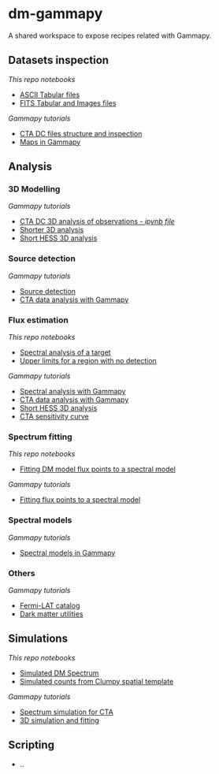 # dm-gammapy

A shared workspace to expose recipes related with Gammapy.

Datasets inspection
-------------------
*This repo notebooks*
* [ASCII Tabular files](./notebooks/ASCII.ipynb)
* [FITS Tabular and Images files](./notebooks/FITS.ipynb)

*Gammapy tutorials*
* [CTA DC files structure and inspection](https://docs.gammapy.org/0.8/notebooks/cta_1dc_introduction.html)
* [Maps in Gammapy](https://docs.gammapy.org/0.8/notebooks/intro_maps.html)

Analysis
--------
### 3D Modelling
*Gammapy tutorials*
* [CTA DC 3D analysis of observations - *ipynb file*](https://github.com/gammapy/gammapy-extra/blob/master/analyses/cta_1dc_gc_3d.ipynb)
* [Shorter 3D analysis](https://docs.gammapy.org/0.8/notebooks/analysis_3d.html)
* [Short HESS 3D analysis](https://docs.gammapy.org/0.8/notebooks/hess.html)

### Source detection
*Gammapy tutorials*
* [Source detection](https://docs.gammapy.org/0.8/notebooks/detect_ts.html)
* [CTA data analysis with Gammapy](https://docs.gammapy.org/0.8/notebooks/cta_data_analysis.html)

### Flux estimation
*This repo notebooks*
* [Spectral analysis of a target](./notebooks/TargetSpectrumFlux.ipynb)
* [Upper limits for a region with no detection ](./notebooks/FluxUpperLimits.ipynb)

*Gammapy tutorials*
* [Spectral analysis with Gammapy](https://docs.gammapy.org/0.8/notebooks/spectrum_analysis.html)
* [CTA data analysis with Gammapy](https://docs.gammapy.org/0.8/notebooks/cta_data_analysis.html)
* [Short HESS 3D analysis](https://docs.gammapy.org/0.8/notebooks/hess.html)
* [CTA sensitivity curve](https://docs.gammapy.org/0.8/notebooks/cta_sensitivity.html)

### Spectrum fitting
*This repo notebooks*
* [Fitting DM model flux points to a spectral model](./notebooks/FittingSpectralPoints.ipynb)

*Gammapy tutorials*
* [Fitting flux points to a spectral model](https://docs.gammapy.org/0.8/notebooks/sed_fitting_gammacat_fermi.html)

### Spectral models
*Gammapy tutorials*
* [Spectral models in Gammapy](https://docs.gammapy.org/0.8/notebooks/spectrum_models.html)

### Others
*Gammapy tutorials*
* [Fermi-LAT catalog](https://docs.gammapy.org/0.8/notebooks/fermi_lat.html)
* [Dark matter utilities](https://docs.gammapy.org/0.8/notebooks/astro_dark_matter.html)

Simulations
-----------
*This repo notebooks*
* [Simulated DM Spectrum](./notebooks/SimulatedSpectrumDM.ipynb)
* [Simulated counts from Clumpy spatial template ](./notebooks/SkyDiffuseSimulation.ipynb)

*Gammapy tutorials*
* [Spectrum simulation for CTA](https://docs.gammapy.org/0.8/notebooks/spectrum_simulation_cta.html)
* [3D simulation and fitting](https://docs.gammapy.org/0.8/notebooks/simulate_3d.html)


Scripting
---------
* ..
